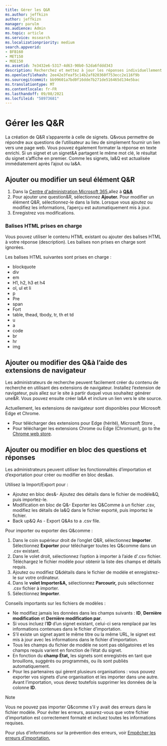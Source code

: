 ```yaml
---
title: Gérer les Q&R
ms.author: jeffkizn
author: jeffkizn
manager: parulm
ms.audience: Admin
ms.topic: article
ms.service: mssearch
ms.localizationpriority: medium
search.appverid:
- BFB160
- MET150
- MOE150
ms.assetid: 7e3432e6-5317-4d63-90b0-52da6fddd343
description: Recherchez et mettez à jour les réponses individuellement ou utilisez les outils Recherche Microsoft disponibles pour modifier la&en même temps.
ms.openlocfilehash: 2ee42e3feaf5c14b2af820360f753ecc2e116f9b
ms.sourcegitcommit: bb99601a7bd0f16dde7b271de516465d134e5bac
ms.translationtype: MT
ms.contentlocale: fr-FR
ms.lasthandoff: 09/08/2021
ms.locfileid: "58973681"
---
```

# <a name="manage-qas"></a>Gérer les Q&R

La création de Q&R s’apparente à celle de signets. Q&vous permettre de répondre aux questions de l’utilisateur au lieu de simplement fournir un lien vers une page web. Vous pouvez également formater la réponse en texte enrichi. Si un signet et un signet&A partagent le même mot clé, le résultat du signet s’affiche en premier. Comme les signets, la&Q est actualisée immédiatement après l’ajout ou la&A.

## <a name="add-or-edit-a-single-qa"></a>Ajouter ou modifier un seul élément Q&R

1. Dans la [Centre d'administration Microsoft 365,](https://admin.microsoft.com)allez à [**Q&A**](https://admin.microsoft.com/Adminportal/Home#/MicrosoftSearch/qnas)
1. Pour ajouter une question&R, sélectionnez **Ajouter.**
Pour modifier un élément Q&R, sélectionnez-le dans la liste. Lorsque vous ajoutez ou modifiez les informations, l’aperçu est automatiquement mis à jour.
1. Enregistrez vos modifications.

### <a name="supported-html-tags"></a>Balises HTML prises en charge

Vous pouvez utiliser le contenu HTML existant ou ajouter des balises HTML à votre réponse (description). Les balises non prises en charge sont ignorées.

Les balises HTML suivantes sont prises en charge :

- blockquote
- div
- em
- H1, h2, h3 et h4
- ol, ul et li
- p
- Pre
- span
- Fort
- table, thead, tbody, tr, th et td
- u
- a
- code
- br
- hr
- img

## <a name="add-or-edit-qas-using-browser-extensions"></a>Ajouter ou modifier des Q&à l’aide des extensions de navigateur

Les administrateurs de recherche peuvent facilement créer du contenu de recherche en utilisant des extensions de navigateur. Installez l’extension de navigateur, puis allez sur le site à partir duquel vous souhaitez générer une&R. Vous pouvez ensuite créer la&A et inclure un lien vers le site source.

Actuellement, les extensions de navigateur sont disponibles pour Microsoft Edge et Chrome.

- Pour télécharger des extensions pour Edge (hérité), Microsoft Store [.](https://www.microsoft.com/p/microsoft-search-content-creator/9nrqdbcbwq55?activetab=pivot:overviewtab)
- Pour télécharger les extensions Chrome ou Edge (Chromium), go to the [Chrome web store](https://chrome.google.com/webstore/detail/microsoft-search-content/nocnablpaoeecfmfnjoheefkogmleipm).

## <a name="bulk-add-or-edit-qas"></a>Ajouter ou modifier en bloc des questions et réponses

Les administrateurs peuvent utiliser les fonctionnalités d’importation et d’exportation pour créer ou modifier en bloc des&as.

Utilisez la Import/Export pour :

- Ajoutez en bloc des&- Ajoutez des détails dans le fichier de modèle&Q, puis importez-le.
- Modification en bloc de Q&- Exporter les Q&Comme à un fichier .csv, modifiez les détails de la&Q dans le fichier exporté, puis importez le fichier.
- Back up&Q As - Export Q&As to a .csv file.

Pour importer ou exporter des Q&comme :

1. Dans le coin supérieur droit de l’onglet Q&R, sélectionnez **Importer**.
Sélectionnez **Exporter** pour télécharger toutes les Q&comme dans un .csv existant.
1. Dans le volet droit, sélectionnez l’option à importer à l’aide d'.csv fichier. Téléchargez le fichier modèle pour obtenir la liste des champs et détails requis.
1. Ajoutez ou modifiez Q&détails dans le fichier de modèle et enregistrez-le sur votre ordinateur.
1. Dans le **volet Importer&A,** sélectionnez **Parcourir,** puis sélectionnez .csv fichier à importer.
1. Sélectionnez **Importer**.

Conseils importants sur les fichiers de modèles :

- Ne modifiez jamais les données dans les champs suivants : **ID**, **Dernière modification** et **Dernière modification par**.
- Si vous incluez l’**ID** d’un signet existant, celui-ci sera remplacé par les informations contenues dans le fichier d’importation.
- S’il existe un signet ayant le même titre ou la même URL, le signet est mis à jour avec les informations dans le fichier d’importation.
- Tous les champs du fichier de modèle ne sont pas obligatoires et les champs requis varient en fonction de l’état du signet.
- En fonction du **champ État,** les signets sont enregistrés en tant que brouillons, suggérés ou programmés, ou ils sont publiés automatiquement.   
- Pour les partenaires qui gèrent plusieurs organisations : vous pouvez exporter vos signets d’une organisation et les importer dans une autre. Avant l’importation, vous devez toutefois supprimer les données de la colonne **ID**.

> [!NOTE]
> Vous ne pouvez pas importer Q&comme s’il y avait des erreurs dans le fichier modèle. Pour éviter les erreurs, assurez-vous que votre fichier d’importation est correctement formaté et incluez toutes les informations requises.

Pour plus d’informations sur la prévention des erreurs, voir [Empêcher les erreurs d’importation.](manage-bookmarks.md#prevent-import-errors)
